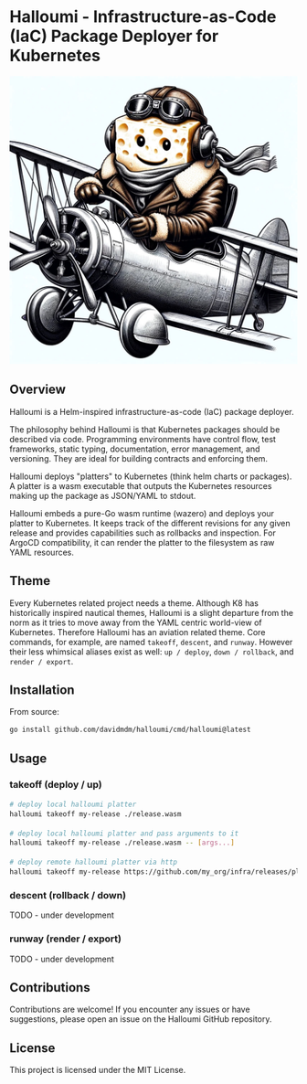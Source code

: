 # Halloumi - Infrastructure-as-Code (IaC) Package Deployer for Kubernetes

<img src="./halloumi.jpg" width=600/>

## Overview

Halloumi is a Helm-inspired infrastructure-as-code (IaC) package deployer.

The philosophy behind Halloumi is that Kubernetes packages should be described via code. Programming environments have control flow, test frameworks, static typing, documentation, error management, and versioning. They are ideal for building contracts and enforcing them.

Halloumi deploys "platters" to Kubernetes (think helm charts or packages). A platter is a wasm executable that outputs the Kubernetes resources making up the package as JSON/YAML to stdout.

Halloumi embeds a pure-Go wasm runtime (wazero) and deploys your platter to Kubernetes. It keeps track of the different revisions for any given release and provides capabilities such as rollbacks and inspection. For ArgoCD compatibility, it can render the platter to the filesystem as raw YAML resources.

## Theme

Every Kubernetes related project needs a theme. Although K8 has historically inspired nautical themes, Halloumi is a slight departure from the norm as it tries to move away from the YAML centric world-view of Kubernetes. Therefore Halloumi has an aviation related theme. Core commands, for example, are named `takeoff`, `descent`, and `runway`. However their less whimsical aliases exist as well: `up / deploy`, `down / rollback`, and `render / export`.

## Installation

From source:

```bash
go install github.com/davidmdm/halloumi/cmd/halloumi@latest
```

## Usage

### takeoff (deploy / up)

```bash
# deploy local halloumi platter
halloumi takeoff my-release ./release.wasm

# deploy local halloumi platter and pass arguments to it
halloumi takeoff my-release ./release.wasm -- [args...]

# deploy remote halloumi platter via http
halloumi takeoff my-release https://github.com/my_org/infra/releases/platter-v0.1.0.wasm -- [args...]
```

### descent (rollback / down)

TODO - under development

### runway (render / export)

TODO - under development

## Contributions

Contributions are welcome! If you encounter any issues or have suggestions, please open an issue on the Halloumi GitHub repository.

## License

This project is licensed under the MIT License.
